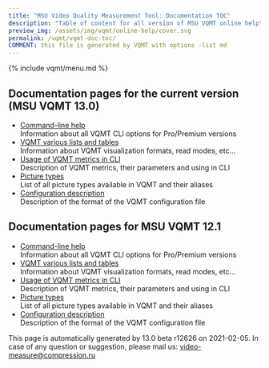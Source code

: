 ```yaml
---
title: "MSU Video Quality Measurement Tool: Documentation TOC"
description: "Table of content for all version of MSU VQMT online help"
preview_img: /assets/img/vqmt/online-help/cover.svg
permalink: /vqmt/vqmt-doc-toc/
COMMENT: this file is generated by VQMT with options -list md
---
```

{% include vqmt/menu.md %}

## Documentation pages for the **current version** (MSU VQMT 13.0)
* [Command-line help](../online-help-13-0/help)  
Information about all VQMT CLI options for Pro/Premium versions
* [VQMT various lists and tables](../online-help-13-0/info)  
Information about VQMT visualization formats, read modes, etc...
* [Usage of VQMT metrics in CLI](../online-help-13-0/metrics)  
Description of VQMT metrics, their parameters and using in CLI
* [Picture types](../online-help-13-0/picture-types)  
List of all picture types available in VQMT and their aliases
* [Configuration description](../online-help-13-0/config)  
Description of the format of the VQMT configuration file

## Documentation pages for **MSU VQMT 12.1**
* [Command-line help](../online-help-12-1/help)  
Information about all VQMT CLI options for Pro/Premium versions
* [VQMT various lists and tables](../online-help-12-1/info)  
Information about VQMT visualization formats, read modes, etc...
* [Usage of VQMT metrics in CLI](../online-help-12-1/metrics)  
Description of VQMT metrics, their parameters and using in CLI
* [Picture types](../online-help-12-1/picture-types)  
List of all picture types available in VQMT and their aliases
* [Configuration description](../online-help-12-1/config)  
Description of the format of the VQMT configuration file



This page is automatically generated by 13.0 beta r12626 on 2021-02-05. In case of any question or suggestion, please mail us: [video-measure@compression.ru](video-measure@compression.ru)
